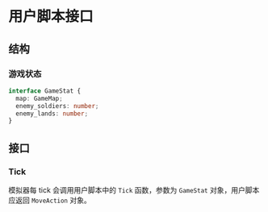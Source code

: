 # 用户脚本接口

## 结构

### 游戏状态

```ts
interface GameStat {
  map: GameMap;
  enemy_soldiers: number;
  enemy_lands: number;
}
```

## 接口

### Tick

模拟器每 tick 会调用用户脚本中的 `Tick` 函数，参数为 `GameStat` 对象，用户脚本应返回 `MoveAction` 对象。
